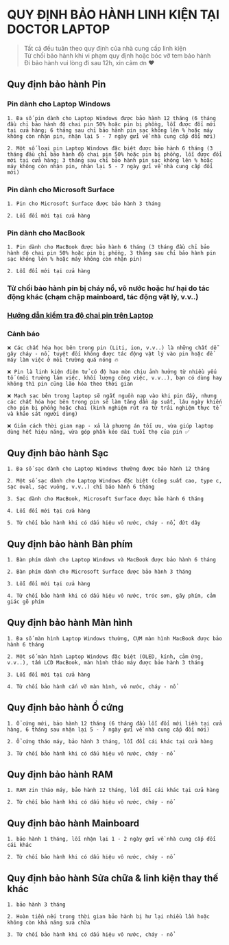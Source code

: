 # QUY ĐỊNH BẢO HÀNH LINH KIỆN TẠI DOCTOR LAPTOP

> Tất cả đều tuân theo quy định của nhà cung cấp linh kiện\
> Từ chối bảo hành khi vi phạm quy định hoặc bóc vỡ tem bảo hành\
> Đi bảo hành vui lòng đi sau 12h, xin cảm ơn ❤️

## Quy định bảo hành Pin
### Pin dành cho Laptop Windows
```
1. Đa số pin dành cho Laptop Windows được bảo hành 12 tháng (6 tháng đầu chỉ bảo hành độ chai pin 50% hoặc pin bị phồng, lỗi được đổi mới tại cửa hàng; 6 tháng sau chỉ bảo hành pin sạc không lên % hoặc máy không còn nhận pin, nhận lại 5 - 7 ngày gửi về nhà cung cấp đổi mới)

2. Một số loại pin Laptop Windows đặc biệt được bảo hành 6 tháng (3 tháng đầu chỉ bảo hành độ chai pin 50% hoặc pin bị phồng, lỗi được đổi mới tại cửa hàng; 3 tháng sau chỉ bảo hành pin sạc không lên % hoặc máy không còn nhận pin, nhận lại 5 - 7 ngày gửi về nhà cung cấp đổi mới)
```

### Pin dành cho Microsoft Surface
```
1. Pin cho Microsoft Surface được bảo hành 3 tháng

2. Lỗi đổi mới tại cửa hàng
```

### Pin dành cho MacBook
```
1. Pin dành cho MacBook được bảo hành 6 tháng (3 tháng đầu chỉ bảo hành độ chai pin 50% hoặc pin bị phồng, 3 tháng sau chỉ bảo hành pin sạc không lên % hoặc máy không còn nhận pin)

2. Lỗi đổi mới tại cửa hàng
```

### Từ chối bảo hành pin bị cháy nổ, vô nước hoặc hư hại do tác động khác (chạm chập mainboard, tác động vật lý, v.v..)

### <a href="https://mhqb365.com/battery-calculator.html" target="_blank">Hướng dẫn kiểm tra độ chai pin trên Laptop</a>

### Cảnh báo
```
❌ Các chất hóa học bên trong pin (Liti, ion, v.v..) là những chất dễ gây cháy - nổ, tuyệt đối không được tác động vật lý vào pin hoặc để máy làm việc ở môi trường quá nóng 🔥

❌ Pin là linh kiện điện tử có độ hao mòn chịu ảnh hưởng từ nhiều yếu tố (môi trường làm việc, khối lượng công việc, v.v..), bạn có dùng hay không thì pin cũng lão hóa theo thời gian

❌ Mạch sạc bên trong laptop sẽ ngắt nguồn nạp vào khi pin đầy, nhưng các chất hóa học bên trong pin sẽ làm tăng dần áp suất, lâu ngày khiến cho pin bị phồng hoặc chai (kinh nghiệm rút ra từ trải nghiệm thực tế và khảo sát người dùng)

❌ Giản cách thời gian nạp - xả là phương án tối ưu, vừa giúp laptop dùng hết hiệu năng, vừa góp phần kéo dài tuổi thọ của pin ✅
```

## Quy định bảo hành Sạc
```
1. Đa số sạc dành cho Laptop Windows thường được bảo hành 12 tháng

2. Một số sạc dành cho Laptop Windows đặc biệt (công suất cao, type c, sạc oval, sạc vuông, v.v..) chỉ bảo hành 6 tháng

3. Sạc dành cho MacBook, Microsoft Surface được bảo hành 6 tháng

4. Lỗi đổi mới tại cửa hàng

5. Từ chối bảo hành khi có dấu hiệu vô nước, cháy - nổ, đứt dây
```

## Quy định bảo hành Bàn phím
```
1. Bàn phím dành cho Laptop Windows và MacBook được bảo hành 6 tháng

2. Bàn phím dành cho Microsoft Surface được bảo hành 3 tháng

3. Lỗi đổi mới tại cửa hàng

4. Từ chối bảo hành khi có dấu hiệu vô nước, tróc sơn, gãy phím, cảm giác gõ phím
```

## Quy định bảo hành Màn hình
```
1. Đa số màn hình Laptop Windows thường, CỤM màn hình MacBook được bảo hành 6 tháng

2. Một số màn hình Laptop Windows đặc biệt (OLED, kính, cảm ứng, v.v..), tấm LCD MacBook, màn hình tháo máy được bảo hành 3 tháng

3. Lỗi đổi mới tại cửa hàng

4. Từ chối bảo hành cấn vỡ màn hình, vô nước, cháy - nổ
```


## Quy định bảo hành Ổ cứng
```
1. Ổ cứng mới, bảo hành 12 tháng (6 tháng đầu lỗi đổi mới liền tại cửa hàng, 6 tháng sau nhận lại 5 - 7 ngày gửi về nhà cung cấp đổi mới)

2. Ổ cứng tháo máy, bảo hành 3 tháng, lỗi đổi cái khác tại cửa hàng

3. Từ chối bảo hành khi có dấu hiệu vô nước, cháy - nổ
```

## Quy định bảo hành RAM
```
1. RAM zin tháo máy, bảo hành 12 tháng, lỗi đổi cái khác tại cửa hàng

2. Từ chối bảo hành khi có dấu hiệu vô nước, cháy - nổ
```

## Quy định bảo hành Mainboard
```
1. bảo hành 1 tháng, lỗi nhận lại 1 - 2 ngày gửi về nhà cung cấp đổi cái khác

2. Từ chối bảo hành khi có dấu hiệu vô nước, cháy - nổ
```

## Quy định bảo hành Sửa chữa & linh kiện thay thế khác
```
1. bảo hành 3 tháng

2. Hoàn tiền nếu trong thời gian bảo hành bị hư lại nhiều lần hoặc không còn khả năng sửa chữa

3. Từ chối bảo hành khi có dấu hiệu vô nước, cháy - nổ
```